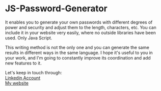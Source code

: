 # JS-Password-Generator
It enables you to generate your own passwords with different degrees of power and security and adjust them to the length, characters, etc. You can include it in your website very easily, where no outside libraries have been used. Only Java Script.

This writing method is not the only one and you can generate the same results in different ways in the same language.
I hope it's useful to you in your work, and I'm going to constantly improve its coordination and add new features to it.

Let's keep in touch through: </br>
[Linkedin Account](https://www.somar-kesen.com/)
 </br>
[My website](https://www.somar-kesen.com/)
